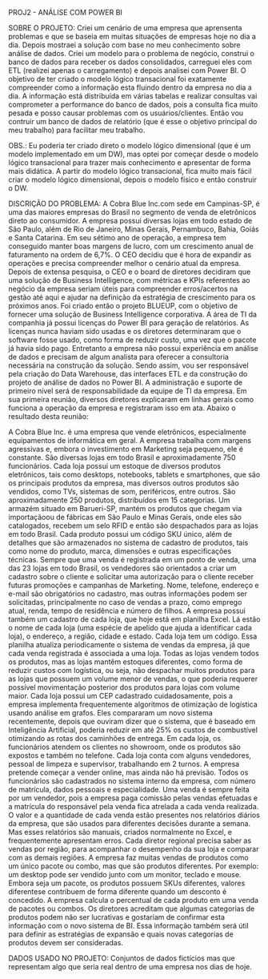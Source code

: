 PROJ2 - ANÁLISE COM POWER BI

SOBRE O PROJETO: Criei um cenário de uma empresa que aprensenta problemas e que se baseia em muitas situações de empresas hoje no dia a dia. 
Depois mostraei a solução com base no meu conhecimento sobre análise de dados. Criei um modelo para o problema de negócio, construi o banco de dados para receber os dados consolidados, carreguei eles com ETL (realizei apenas o carregamento) e depois analisei com Power BI.
O objetivo de ter criado o modelo lógico transacional foi exatamente compreender como a informação esta fluindo dentro da empresa no dia a dia. A informação está distribuída em várias tabelas e realizar consultas vai comprometer a performance do banco de dados, pois a consulta fica muito pesada e posso causar problemas com os usuários/clientes. Então vou contruir um banco de dados de relatório (que é esse o objetivo principal do meu trabalho) para facilitar meu trabalho. 
    
OBS.: Eu poderia ter criado direto o modelo lógico dimensional (que é um modelo implementado em um DW), mas optei por começar desde o modelo lógico transacional para trazer mais conhecimento e apresentar de forma mais didática. A partir do modelo lógico transacional, fica muito mais fácil criar o modelo lógico dimensional, depois o modelo físico e então construir o DW.

DISCRIÇÃO DO PROBLEMA: A Cobra Blue Inc.com sede em Campinas-SP, é uma das maiores empresas do Brasil no segmento de venda de eletrônicos direto ao consumidor.
A empresa possui diversas lojas em todo estado de São Paulo, além de Rio de Janeiro, Minas Gerais, Pernambuco, Bahia, Goiás e Santa Catarina. 
Em seu sétimo ano de operação, a empresa tem conseguido manter boas margens de lucro, com um crescimento anual de faturamento na ordem de 6,7%. O CEO decidiu que é hora de expandir as operações e precisa compreender melhor o cenário atual da empresa. 
Depois de extensa pesquisa, o CEO e o board de diretores decidiram que uma solução de Business Intelligence, com métricas e KPIs referentes ao negócio da empresa seriam úteis para compreender erros/acertos na gestão até aqui e ajudar na definição da estratégia de crescimento para os próximos anos.
Foi criado então o projeto BLUEUP, com o objetivo de fornecer uma solução de Business Intelligence corporativa. A área de TI da companhia já possui licenças do Power BI para geração de relatórios. 
As licenças nunca haviam sido usadas e os diretores determinaram que o software fosse usado, como forma de reduzir custo, uma vez que o pacote já havia sido pago.
Entretanto a empresa não possui experiência em análise de dados e precisam de algum analista para oferecer a consultoria necessária na construção da solução. 
Sendo assim, vou ser responsável pela criação do Data Warehouse, das interfaces ETL e da construção do projeto de análise de dados no Power BI. A administração e suporte de primeiro nível será de responsabilidade da equipe de TI da empresa. 
Em sua primeira reunião, diversos diretores explicaram em linhas gerais como funciona a operação da empresa e registraram isso em ata. 
Abaixo o resultado desta reunião:

A Cobra Blue Inc. é uma empresa que vende eletrônicos, especialmente equipamentos de informática em geral. A empresa trabalha com margens agressivas e, embora o investimento em Marketing seja pequeno, ele é constante.
São diversas lojas em todo Brasil e aproximadamente 750 funcionários. Cada loja possui um estoque de diversos produtos eletrônicos, tais como desktops, notebooks, tablets e smartphones, que são os principais produtos da empresa, mas diversos outros produtos são vendidos, como TVs, sistemas de som, periféricos, entre outros. 
São aproximadamente 250 produtos, distribuídos em 15 categorias. Um armazém situado em Barueri-SP, mantém os produtos que chegam via importaçãoou de fábricas em São Paulo e Minas Gerais, onde eles são catalogados, recebem um selo RFID e então são despachados para as lojas em todo Brasil. 
Cada produto possui um código SKU único, além de detalhes que são armazenados no sistema de cadastro de produtos, tais como nome do produto, marca, dimensões e outras especificações técnicas.
Sempre que uma venda é registrada em um ponto de venda, uma das 23 lojas em todo Brasil, os vendedores são orientados a criar um cadastro sobre o cliente e solicitar uma autorização para o cliente receber futuras promoções e campanhas de Marketing.
Nome, telefone, endereço e e-mail são obrigatórios no cadastro, mas outras informações podem ser solicitadas, principalmente no caso de vendas a prazo, como emprego atual, renda, tempo de residência e número de filhos.
A empresa possui também um cadastro de cada loja, que hoje está em planilha Excel. Lá estão o nome de cada loja (uma espécie de apelido que ajuda a identificar cada loja), o endereço, a região, cidade e estado. 
Cada loja tem um código. Essa planilha atualiza periodicamente o sistema de vendas da empresa, já que cada venda registrada é associada a uma loja. Todas as lojas vendem todos os produtos, mas as lojas mantêm estoques diferentes, como forma de reduzir custos com logística, ou seja, não despachar muitos produtos para as lojas que possuem um volume menor de vendas, o que poderia requerer possível movimentação posterior dos produtos para lojas com volume maior. 
Cada loja possui um CEP cadastrado cuidadosamente, pois a empresa implementa frequentemente algoritmos de otimização de logística usando análise em grafos. Eles compararam um novo sistema recentemente, depois que ouviram dizer que o sistema, que é baseado em Inteligência Artificial, poderia reduzir em até 25% os custos de combustível otimizando as rotas dos caminhões de entrega.
Em cada loja, os funcionários atendem os clientes no showroom, onde os produtos são expostos e também no telefone. Cada loja conta com alguns vendedores, pessoal de limpeza e supervisor, trabalhando em 2 turnos. A empresa pretende começar a vender online, mas ainda não há previsão.
Todos os funcionários são cadastrados no sistema interno da empresa, com número de matrícula, dados pessoais e especialidade. Uma venda é sempre feita por um vendedor, pois a empresa paga comissão pelas vendas efetuadas e a matrícula do responsável pela venda fica atrelada a cada venda realizada. 
O valor e a quantidade de cada venda estão presentes nos relatórios diários da empresa, que são usados para diferentes decisões durante a semana. Mas esses relatórios são manuais, criados normalmente no Excel, e frequentemente apresentam erros. Cada diretor regional precisa saber as vendas por região, para acompanhar o desempenho da sua loja e comparar com as demais regiões.
A empresa faz muitas vendas de produtos como um único pacote ou combo, mas que são produtos diferentes. Por exemplo: um desktop pode ser vendido junto com um monitor, teclado e mouse. Embora seja um pacote, os produtos possuem SKUs diferentes, valores diferentese contribuem de forma diferente quando um desconto é concedido. A empresa calcula o percentual de cada produto em uma venda de pacotes ou combos. 
Os diretores acreditam que algumas categorias de produtos podem não ser lucrativas e gostariam de confirmar esta informação com o novo sistema de BI. Essa informação também será útil para definir as estratégias de expansão e quais novas categorias de produtos devem ser consideradas.




DADOS USADO NO PROJETO: Conjuntos de dados fictícios mas que representam algo que seria real dentro de uma empresa nos dias de hoje.
